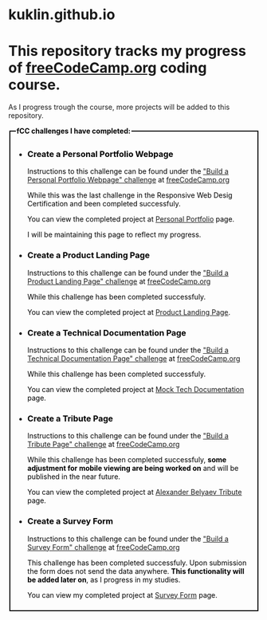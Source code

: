# kuklin.github.io
<h1>This repository tracks my progress of <a href="freecodecamp.org" target="_blank">freeCodeCamp.org</a> coding course.</h1>
<p>As I progress trough the course, more projects will be added to this repository.</p>
<fieldset style="border: 2px solid black;color:black;">
  <legend><b>fCC challenges I have completed:</b></legend>
  <ul>
  <li><h3>Create a Personal Portfolio Webpage</h3><p>Instructions to this challenge can be found under the <a href="https://www.freecodecamp.org/learn/2022/responsive-web-design/build-a-personal-portfolio-webpage-project/build-a-personal-portfolio-webpage" target="_blank">"Build a Personal Portfolio Webpage" challenge</a> at <a href="freecodecamp.org" target="_blank">freeCodeCamp.org</a></p><p>While this was the last challenge in the Responsive Web Desig Certification and been completed successfuly.</p><p>You can view the completed project at <a href="https://kuklin.github.io/personal_portfolio/" target="_blank">Personal Portfolio</a> page.</p><p>I will be maintaining this page to reflect my progress.</p></li>
  <li><h3>Create a Product Landing Page</h3><p>Instructions to this challenge can be found under the <a href="https://www.freecodecamp.org/learn/2022/responsive-web-design/build-a-product-landing-page-project/build-a-product-landing-page" target="_blank">"Build a Product Landing Page" challenge</a> at <a href="freecodecamp.org" target="_blank">freeCodeCamp.org</a></p><p>While this challenge has been completed successfuly.</p><p>You can view the completed project at <a href="https://kuklin.github.io/product_page/" target="_blank">Product Landing Page</a>.</p></li>
    <li><h3>Create a Technical Documentation Page</h3><p>Instructions to this challenge can be found under the <a href="https://www.freecodecamp.org/learn/2022/responsive-web-design/build-a-technical-documentation-page-project/build-a-technical-documentation-page" target="_blank">"Build a Technical Documentation Page" challenge</a> at <a href="freecodecamp.org" target="_blank">freeCodeCamp.org</a></p><p>While this challenge has been completed successfuly.</p><p>You can view the completed project at <a href="https://kuklin.github.io/tech_documentation/" target="_blank">Mock Tech Documentation</a> page.</p></li>
    <li><h3>Create a Tribute Page</h3><p>Instructions to this challenge can be found under the <a href="https://www.freecodecamp.org/learn/responsive-web-design/responsive-web-design-projects/build-a-tribute-page" target="_blank">"Build a Tribute Page" challenge</a> at <a href="freecodecamp.org" target="_blank">freeCodeCamp.org</a></p><p>While this challenge has been completed successfuly, <b>some adjustment for mobile viewing are being worked on</b> and will be published in the near future.</p><p>You can view the completed project at <a href="https://kuklin.github.io/tribute_page/" target="_blank">Alexander Belyaev Tribute</a> page.</p></li>
    <li><h3>Create a Survey Form</h3><p><p>Instructions to this challenge can be found under the <a href="https://www.freecodecamp.org/learn/responsive-web-design/responsive-web-design-projects/build-a-survey-form" target="_blank">"Build a Survey Form" challenge</a> at <a href="freecodecamp.org" target="_blank">freeCodeCamp.org</a></p><p>This challenge has been completed successfuly. Upon submission the form does not send the data anywhere. <b>This functionality will be added later on</b>, as I progress in my studies.</p><p>You can view my completed project at <a href="https://kuklin.github.io/survey_form/" target="_blank">Survey Form</a> page.</p></li>
  </ul>
</fieldset>
